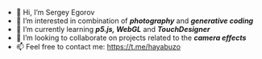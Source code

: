 - 👋 Hi, I’m Sergey Egorov
- 👀 I’m interested in combination of **_photography_** and **_generative coding_**
- 🌱 I’m currently learning **_p5.js, WebGL_** and **_TouchDesigner_**
- 💞️ I’m looking to collaborate on projects related to the **_camera effects_**
- 📫 Feel free to contact me: https://t.me/hayabuzo
